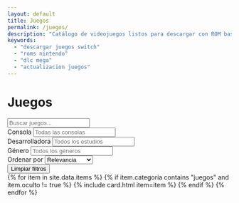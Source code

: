 ```yaml
---
layout: default
title: Juegos
permalink: /juegos/
description: "Catálogo de videojuegos listos para descargar con ROM base, actualizaciones y DLC en Mega, MediaFire y Google Drive."
keywords:
  - "descargar juegos switch"
  - "roms nintendo"
  - "dlc mega"
  - "actualizacion juegos"
---
```


<h1>Juegos</h1>
<div data-catalog-root>
<div class="search"><input id="q" type="search" placeholder="Buscar juegos..."></div>

<section class="filters" id="game-filters" aria-label="Filtrar catálogo de juegos">
  <div class="filter-group">
    <label for="filter-console">Consola</label>
    <input id="filter-console" class="filter-combobox" type="search" list="filter-console-options" autocomplete="off" placeholder="Todas las consolas">
    <datalist id="filter-console-options"></datalist>
  </div>
  <div class="filter-group">
    <label for="filter-developer">Desarrolladora</label>
    <input id="filter-developer" class="filter-combobox" type="search" list="filter-developer-options" autocomplete="off" placeholder="Todos los estudios">
    <datalist id="filter-developer-options"></datalist>
  </div>
  <div class="filter-group">
    <label for="filter-genre">Género</label>
    <input id="filter-genre" class="filter-combobox" type="search" list="filter-genre-options" autocomplete="off" placeholder="Todos los géneros">
    <datalist id="filter-genre-options"></datalist>
  </div>
  <div class="filter-group filter-group-small">
    <label for="filter-sort">Ordenar por</label>
    <select id="filter-sort">
      <option value="relevance">Relevancia</option>
      <option value="searches">Más buscados</option>
      <option value="new">Novedades</option>
    </select>
  </div>
  <div class="filter-actions">
    <button class="btn alt" type="button" id="filter-reset">Limpiar filtros</button>
  </div>
</section>

<div class="grid" data-catalog-grid>
  {% for item in site.data.items %}
    {% if item.categoria contains "juegos" and item.oculto != true %}
      {% include card.html item=item %}
    {% endif %}
  {% endfor %}
</div>
<p class="catalog-empty" data-catalog-empty hidden>No encontramos coincidencias para tu búsqueda. Ajusta los filtros o prueba con otro término.</p>
</div>
